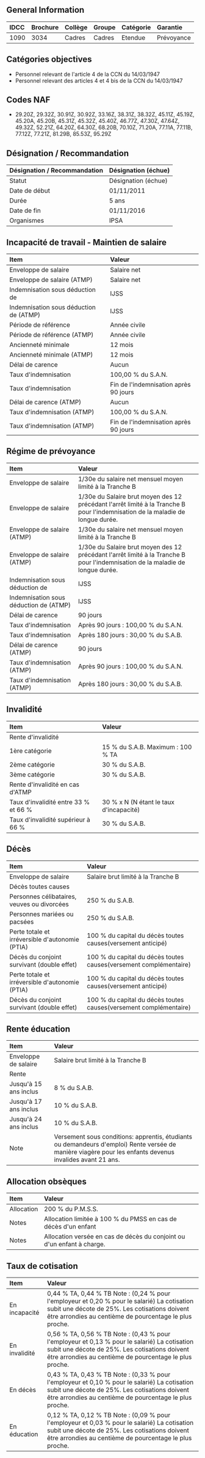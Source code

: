 ## General Information

| IDCC | Brochure | Collège | Groupe | Catégorie | Garantie   |
| :--- | :------- | :------ | :----- | :-------- | :--------- |
| 1090 | 3034     | Cadres  | Cadres | Etendue   | Prévoyance |

## Catégories objectives
*   Personnel relevant de l'article 4 de la CCN du 14/03/1947
*   Personnel relevant des articles 4 et 4 bis de la CCN du 14/03/1947

## Codes NAF
*   29.20Z, 29.32Z, 30.91Z, 30.92Z, 33.16Z, 38.31Z, 38.32Z, 45.11Z, 45.19Z, 45.20A, 45.20B, 45.31Z, 45.32Z, 45.40Z, 46.77Z, 47.30Z, 47.64Z, 49.32Z, 52.21Z, 64.20Z, 64.30Z, 68.20B, 70.10Z, 71.20A, 77.11A, 77.11B, 77.12Z, 77.21Z, 81.29B, 85.53Z, 95.29Z

## Désignation / Recommandation

| Désignation / Recommandation | Désignation (échue) |
| :--------------------------- | :------------------ |
| Statut                       | Désignation (échue) |
| Date de début                | 01/11/2011          |
| Durée                        | 5 ans               |
| Date de fin                  | 01/11/2016          |
| Organismes                   | IPSA                |

## Incapacité de travail - Maintien de salaire

| Item                                   | Valeur                                |
| :------------------------------------- | :------------------------------------ |
| Enveloppe de salaire                   | Salaire net                           |
| Enveloppe de salaire (ATMP)            | Salaire net                           |
| Indemnisation sous déduction de        | IJSS                                  |
| Indemnisation sous déduction de (ATMP) | IJSS                                  |
| Période de référence                   | Année civile                          |
| Période de référence (ATMP)            | Année civile                          |
| Ancienneté minimale                    | 12 mois                               |
| Ancienneté minimale (ATMP)             | 12 mois                               |
| Délai de carence                       | Aucun                                 |
| Taux d'indemnisation                   | 100,00 % du S.A.N.                    |
| Taux d'indemnisation                   | Fin de l'indemnisation après 90 jours |
| Délai de carence (ATMP)                | Aucun                                 |
| Taux d'indemnisation (ATMP)            | 100,00 % du S.A.N.                    |
| Taux d'indemnisation (ATMP)            | Fin de l'indemnisation après 90 jours |

## Régime de prévoyance

| Item                                   | Valeur                                                                                                                         |
| :------------------------------------- | :----------------------------------------------------------------------------------------------------------------------------- |
| Enveloppe de salaire                   | 1/30e du salaire net mensuel moyen limité à la Tranche B                                                                       |
| Enveloppe de salaire                   | 1/30e du Salaire brut moyen des 12 précédant l'arrêt limité à la Tranche B pour l'indemnisation de la maladie de longue durée. |
| Enveloppe de salaire (ATMP)            | 1/30e du salaire net mensuel moyen limité à la Tranche B                                                                       |
| Enveloppe de salaire (ATMP)            | 1/30e du Salaire brut moyen des 12 précédant l'arrêt limité à la Tranche B pour l'indemnisation de la maladie de longue durée. |
| Indemnisation sous déduction de        | IJSS                                                                                                                           |
| Indemnisation sous déduction de (ATMP) | IJSS                                                                                                                           |
| Délai de carence                       | 90 jours                                                                                                                       |
| Taux d'indemnisation                   | Après 90 jours : 100,00 % du S.A.N.                                                                                            |
| Taux d'indemnisation                   | Après 180 jours : 30,00 % du S.A.B.                                                                                            |
| Délai de carence (ATMP)                | 90 jours                                                                                                                       |
| Taux d'indemnisation (ATMP)            | Après 90 jours : 100,00 % du S.A.N.                                                                                            |
| Taux d'indemnisation (ATMP)            | Après 180 jours : 30,00 % du S.A.B.                                                                                            |

## Invalidité

| Item                                 | Valeur                                  |
| :----------------------------------- | :-------------------------------------- |
| Rente d'invalidité                   |                                         |
| 1ère catégorie                       | 15 % du S.A.B. Maximum : 100 % TA       |
| 2ème catégorie                       | 30 % du S.A.B.                          |
| 3ème catégorie                       | 30 % du S.A.B.                          |
| Rente d'invalidité en cas d'ATMP     |                                         |
| Taux d'invalidité entre 33 % et 66 % | 30 % x N (N étant le taux d'incapacité) |
| Taux d'invalidité supérieur à 66 %   | 30 % du S.A.B.                          |

## Décès

| Item                                            | Valeur                                                            |
| :---------------------------------------------- | :---------------------------------------------------------------- |
| Enveloppe de salaire                            | Salaire brut limité à la Tranche B                                |
| Décès toutes causes                             |                                                                   |
| Personnes célibataires, veuves ou divorcées     | 250 % du S.A.B.                                                   |
| Personnes mariées ou pacsées                    | 250 % du S.A.B.                                                   |
| Perte totale et irréversible d'autonomie (PTIA) | 100 % du capital du décès toutes causes(versement anticipé)       |
| Décès du conjoint survivant (double effet)      | 100 % du capital du décès toutes causes(versement complémentaire) |
| Perte totale et irréversible d'autonomie (PTIA) | 100 % du capital du décès toutes causes(versement anticipé)       |
| Décès du conjoint survivant (double effet)      | 100 % du capital du décès toutes causes(versement complémentaire) |

## Rente éducation

| Item                  | Valeur                                                                                                                                                   |
| :-------------------- | :------------------------------------------------------------------------------------------------------------------------------------------------------- |
| Enveloppe de salaire  | Salaire brut limité à la Tranche B                                                                                                                       |
| Rente                 |                                                                                                                                                          |
| Jusqu'à 15 ans inclus | 8 % du S.A.B.                                                                                                                                            |
| Jusqu'à 17 ans inclus | 10 % du S.A.B.                                                                                                                                           |
| Jusqu'à 24 ans inclus | 10 % du S.A.B.                                                                                                                                           |
| Note                  | Versement sous conditions: apprentis, étudiants ou demandeurs d'emploi) Rente versée de manière viagère pour les enfants devenus invalides avant 21 ans. |

## Allocation obsèques

| Item       | Valeur                                                                 |
| :--------- | :--------------------------------------------------------------------- |
| Allocation | 200 % du P.M.S.S.                                                      |
| Notes      | Allocation limitée à 100 % du PMSS en cas de décès d'un enfant         |
| Notes      | Allocation versée en cas de décès du conjoint ou d'un enfant à charge. |

## Taux de cotisation

| Item          | Valeur                                                                                                                                                                                                   |
| :------------ | :------------------------------------------------------------------------------------------------------------------------------------------------------------------------------------------------------- |
| En incapacité | 0,44 % TA, 0,44 % TB Note : (0,24 % pour l'employeur et 0,20 % pour le salarié) La cotisation subit une décote de 25%. Les cotisations doivent être arrondies au centième de pourcentage le plus proche. |
| En invalidité | 0,56 % TA, 0,56 % TB Note : (0,43 % pour l'employeur et 0,13 % pour le salarié) La cotisation subit une décote de 25%. Les cotisations doivent être arrondies au centième de pourcentage le plus proche. |
| En décès      | 0,43 % TA, 0,43 % TB Note : (0,33 % pour l'employeur et 0,10 % pour le salarié) La cotisation subit une décote de 25%. Les cotisations doivent être arrondies au centième de pourcentage le plus proche. |
| En éducation  | 0,12 % TA, 0,12 % TB Note : (0,09 % pour l'employeur et 0,03 % pour le salarié) La cotisation subit une décote de 25%. Les cotisations doivent être arrondies au centième de pourcentage le plus proche. |